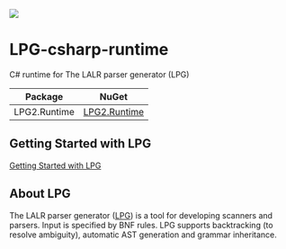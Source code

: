 [![](https://vsmarketplacebadge.apphb.com/version-short/kuafuwang.lpg-vscode.svg)](https://marketplace.visualstudio.com/items?itemName=kuafuwang.lpg-vscode)
# LPG-csharp-runtime
C# runtime for The LALR parser generator (LPG)

<!-- nuget packages -->
| Package | NuGet |
| ------- | ----- |
| LPG2.Runtime | [LPG2.Runtime](https://www.nuget.org/packages/LPG2.Runtime/) |
<!-- nuget packages -->

## Getting Started with LPG

[Getting Started with LPG]( https://github.com/A-LPG/LPG2/tree/main/lpg-generator-templates-2.1.00/docs )



## About LPG
The LALR parser generator ([LPG]( https://github.com/A-LPG/LPG2 )) is a tool for developing scanners and parsers. Input is specified by BNF rules. LPG supports backtracking (to resolve ambiguity), automatic AST generation and grammar inheritance.
